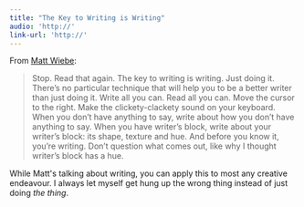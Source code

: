 ```yaml
---
title: "The Key to Writing is Writing"
audio: 'http://'
link-url: 'http://'
---
```

<p>From <a href="http://mattwie.be/2011/11/the-key-to-writing-is-writing/">Matt Wiebe</a>:</p>
<blockquote><p>Stop. Read that again. The key to writing is writing. Just doing it. There’s no particular technique that will help you to be a better writer than just doing it. Write all you can. Read all you can. Move the cursor to the right. Make the clickety-clackety sound on your keyboard. When you don’t have anything to say, write about how you don’t have anything to say. When you have writer’s block, write about your writer’s block: its shape, texture and hue. And before you know it, you’re writing. Don’t question what comes out, like why I thought writer’s block has a hue.</p></blockquote>
<p>While Matt's talking about writing, you can apply this to most any creative endeavour. I always let myself get hung up the wrong thing instead of just doing <em>the thing</em>.</p>
